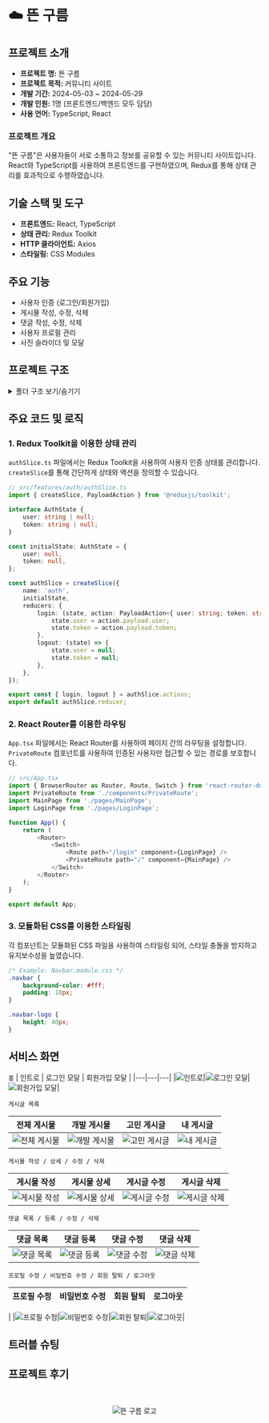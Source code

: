 # ☁️ 뜬 구름

## 프로젝트 소개

- **프로젝트 명:** 뜬 구름
- **프로젝트 목적:** 커뮤니티 사이트
- **개발 기간:** 2024-05-03 ~ 2024-05-29
- **개발 인원:** 1명 (프론트엔드/백엔드 모두 담당)
- **사용 언어:** TypeScript, React

### 프로젝트 개요

"뜬 구름"은 사용자들이 서로 소통하고 정보를 공유할 수 있는 커뮤니티 사이트입니다. React와 TypeScript를 사용하여 프론트엔드를 구현하였으며, Redux를 통해 상태 관리를 효과적으로 수행하였습니다.

## 기술 스택 및 도구

- **프론트엔드:** React, TypeScript
- **상태 관리:** Redux Toolkit
- **HTTP 클라이언트:** Axios
- **스타일링:** CSS Modules

## 주요 기능

- 사용자 인증 (로그인/회원가입)
- 게시물 작성, 수정, 삭제
- 댓글 작성, 수정, 삭제
- 사용자 프로필 관리
- 사진 슬라이더 및 모달

## 프로젝트 구조

<details>
  <summary>폴더 구조 보기/숨기기</summary>
  <div markdown="1">
    
  ```
  cloud-story-react/
  ├── .env
  ├── .gitignore
  ├── package.json
  ├── package-lock.json
  ├── README.md
  ├── tsconfig.json
  ├── public/
  │   ├── favicon.ico
  │   └── index.html
  ├── src/
  │   ├── App.tsx
  │   ├── global.d.ts
  │   ├── index.css
  │   ├── index.tsx
  │   ├── types.ts
  │   ├── api/
  │   │   ├── api.ts
  │   │   └── axios.ts
  │   ├── assets/
  │   │   ├── cloud-story-logo.png
  │   │   └── default-profile.png
  │   ├── components/
  │   │   ├── EditPostModal.module.css
  │   │   ├── EditPostModal.tsx
  │   │   ├── Icon.tsx
  │   │   ├── ImageModal.module.css
  │   │   ├── ImageModal.tsx
  │   │   ├── Navbar.module.css
  │   │   ├── Navbar.tsx
  │   │   ├── PhotoSlider.module.css
  │   │   ├── PhotoSlider.tsx
  │   │   ├── PostCard.module.css
  │   │   ├── PostCard.tsx
  │   │   ├── PostCreator.module.css
  │   │   ├── PostCreator.tsx
  │   │   ├── PostModal.module.css
  │   │   ├── PostModal.tsx
  │   │   ├── PrivateRoute.tsx
  │   │   ├── usePostDetail.ts
  │   │   ├── SignUp/
  │   │   │   ├── Step1/
  │   │   │   │   ├── index.ts
  │   │   │   │   └── Step1.tsx
  │   │   │   ├── Step2/
  │   │   │   │   ├── index.ts
  │   │   │   │   └── Step2.tsx
  │   │   │   ├── Step3/
  │   │   │   │   ├── index.ts
  │   │   │   │   └── Step3.tsx
  │   │   │   ├── Step4/
  │   │   │   │   ├── index.ts
  │   │   │   │   └── Step4.tsx
  │   ├── features/
  │   │   └── auth/
  │   │       └── authSlice.ts
  │   ├── pages/
  │   │   ├── CreateAccountPage.module.css
  │   │   ├── CreateAccountPage.tsx
  │   │   ├── LoginPage.module.css
  │   │   ├── LoginPage.tsx
  │   │   ├── MainPage.module.css
  │   │   ├── MainPage.tsx
  │   │   ├── ProfilePage.module.css
  │   │   ├── ProfilePage.tsx
  │   │   ├── TodayPage.module.css
  │   │   ├── TodayPage.tsx
  │   │   ├── WeekPage.tsx
  │   └── store/
  │       └── index.ts
  ```

  </div>
</details>

## 주요 코드 및 로직

### 1. Redux Toolkit을 이용한 상태 관리

`authSlice.ts` 파일에서는 Redux Toolkit을 사용하여 사용자 인증 상태를 관리합니다. `createSlice`를 통해 간단하게 상태와 액션을 정의할 수 있습니다.

```typescript
// src/features/auth/authSlice.ts
import { createSlice, PayloadAction } from '@reduxjs/toolkit';

interface AuthState {
    user: string | null;
    token: string | null;
}

const initialState: AuthState = {
    user: null,
    token: null,
};

const authSlice = createSlice({
    name: 'auth',
    initialState,
    reducers: {
        login: (state, action: PayloadAction<{ user: string; token: string }>) => {
            state.user = action.payload.user;
            state.token = action.payload.token;
        },
        logout: (state) => {
            state.user = null;
            state.token = null;
        },
    },
});

export const { login, logout } = authSlice.actions;
export default authSlice.reducer;
```

### 2. React Router를 이용한 라우팅

`App.tsx` 파일에서는 React Router를 사용하여 페이지 간의 라우팅을 설정합니다. `PrivateRoute` 컴포넌트를 사용하여 인증된 사용자만 접근할 수 있는 경로를 보호합니다.

```typescript
// src/App.tsx
import { BrowserRouter as Router, Route, Switch } from 'react-router-dom';
import PrivateRoute from './components/PrivateRoute';
import MainPage from './pages/MainPage';
import LoginPage from './pages/LoginPage';

function App() {
    return (
        <Router>
            <Switch>
                <Route path="/login" component={LoginPage} />
                <PrivateRoute path="/" component={MainPage} />
            </Switch>
        </Router>
    );
}

export default App;
```

### 3. 모듈화된 CSS를 이용한 스타일링

각 컴포넌트는 모듈화된 CSS 파일을 사용하여 스타일링 되어, 스타일 충돌을 방지하고 유지보수성을 높였습니다.

```css
/* Example: Navbar.module.css */
.navbar {
    background-color: #fff;
    padding: 10px;
}

.navbar-logo {
    height: 40px;
}
```

## 서비스 화면

`홈`
| 인트로 | 로그인 모달 | 회원가입 모달 |
|---|---|---|
|<img src="https://via.placeholder.com/150" alt="인트로">|<img src="https://via.placeholder.com/150" alt="로그인 모달">|<img src="https://via.placeholder.com/150" alt="회원가입 모달">|

`게시글 목록`

|전체 게시물|개발 게시물|고민 게시글|내 게시글|
|---|---|---|---|
|<img src="https://via.placeholder.com/150" alt="전체 게시물">|<img src="https://via.placeholder.com/150" alt="개발 게시물">|<img src="https://via.placeholder.com/150" alt="고민 게시글">|<img src="https://via.placeholder.com/150" alt="내 게시글">|

`게시물 작성 / 상세 / 수정 / 삭제`

|게시물 작성|게시물 상세|게시글 수정|게시글 삭제|
|---|---|---|---|
|<img src="https://via.placeholder.com/150" alt="게시물 작성">|<img src="https://via.placeholder.com/150" alt="게시물 상세">|<img src="https://via.placeholder.com/150" alt="게시글 수정">|<img src="https://via.placeholder.com/150" alt="게시글 삭제">|

`댓글 목록 / 등록 / 수정 / 삭제`

|댓글 목록|댓글 등록|댓글 수정|댓글 삭제|
|---|---|---|---|
|<img src="https://via.placeholder.com/150" alt="댓글 목록">|<img src="https://via.placeholder.com/150" alt="댓글 등록">|<img src="https://via.placeholder.com/150" alt="댓글 수정">|<img src="https://via.placeholder.com/150" alt="댓글 삭제">|

`프로필 수정 / 비밀번호 수정 / 회원 탈퇴 / 로그아웃`

|프로필 수정|비밀번호 수정|회원 탈퇴|로그아웃|
|---|---|---|---

|
|<img src="https://via.placeholder.com/150" alt="프로필 수정">|<img src="https://via.placeholder.com/150" alt="비밀번호 수정">|<img src="https://via.placeholder.com/150" alt="회원 탈퇴">|<img src="https://via.placeholder.com/150" alt="로그아웃">|

## 트러블 슈팅



## 프로젝트 후기


<br/>

<p align="center">
  <img src="https://via.placeholder.com/200" alt="뜬 구름 로고"/>
</p>
